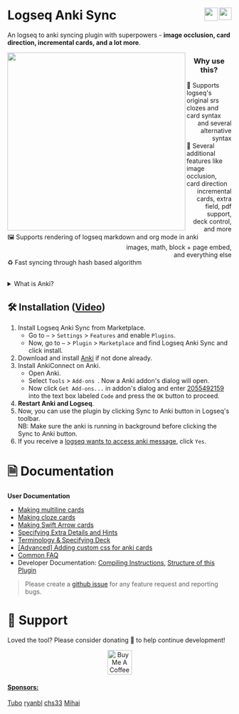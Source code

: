 # Logseq Anki Sync [<img align="right" src="https://img.shields.io/github/stars/debanjandhar12/logseq-anki-sync.svg?logo=GitHub&style=flat-square" height="28"/>](https://github.com/debanjandhar12/logseq-anki-sync/) [<img align="right" src="https://cdn.buymeacoffee.com/buttons/v2/default-orange.png" height="30"/>](https://www.buymeacoffee.com/debanjandhar12)

An logseq to anki syncing plugin with superpowers - **image occlusion, card direction, incremental cards, and a lot more**.

<img align="left" height="400" src="https://raw.githubusercontent.com/debanjandhar12/logseq-anki-sync/main/imgs/Demo_main.gif">
<div align="left"><h3 align="center">Why use this?</h3>
<dl align="left">
<div align="left">
<dt>🐾 Supports logseq's original srs clozes and card syntax</dt>
<div align="right"><div align="right">and several alternative syntax</dd></div>
</div>
<div align="left">
<dt>🚀 Several additional features like image occlusion, card direction</dt>
<div align="right"><dd align="right">incremental cards, extra field, pdf support,<br> deck control, and more</dd></div>
</div>
<div align="left">
<dt>🖼 Supports rendering of logseq markdown and org mode in anki</dt>
<div align="right"><dd align="right">images, math, block + page embed,<br> and everything else</dd></div>
</div>
<div align="left">
<dt>♻ Fast syncing through hash based algorithm</dt>
</div>
</dl>
</div>
<br clear="both"/>

<details>
<summary>What is Anki?</summary>
Anki is a specialized spaced repetition software. It has less bugs and is more feature rich than most others paced repetition software. For example, anki has heatmaps, filtered decks to study a collection of cards for exams irrespective of card scheduling etc.
</details>

## 🛠️ Installation ([Video](https://www.youtube.com/watch?v=XOkJmncK-o0))
1. Install Logseq Anki Sync from Marketplace.
   * Go to `⋯` > `Settings` > `Features` and enable `Plugins`.
   * Now, go to `⋯` > `Plugin` > `Marketplace` and find Logseq Anki Sync and click install.
2. Download and install [Anki](https://apps.ankiweb.net/) if not done already. 
3. Install AnkiConnect on Anki.
   * Open Anki.
   * Select `Tools` > `Add-ons `. Now a Anki addon's dialog will open. 
   * Now click `Get Add-ons...` in addon's dialog and enter [2055492159](https://ankiweb.net/shared/info/2055492159) into the text box labeled `Code` and press the `OK` button to proceed.
4. **Restart Anki and Logseq**.
5. Now, you can use the plugin by clicking Sync to Anki button in Logseq's toolbar.<br/>
   NB: Make sure the anki is running in background before clicking the Sync to Anki button.
6. If you receive a [logseq wants to access anki message](https://raw.githubusercontent.com/debanjandhar12/Obsidian-Anki-Sync/main/docs/images/permission.png), click `Yes`.


# 🗎 Documentation
<b>User Documentation</b>
* [Making multiline cards](https://github.com/debanjandhar12/logseq-anki-sync/discussions/88)
* [Making cloze cards](https://github.com/debanjandhar12/logseq-anki-sync/discussions/89)
* [Making Swift Arrow cards](https://github.com/debanjandhar12/logseq-anki-sync/discussions/91)
* [Specifying Extra Details and Hints](https://github.com/debanjandhar12/logseq-anki-sync/discussions/92)
* [Terminology & Specifying Deck](https://github.com/debanjandhar12/logseq-anki-sync/discussions/117)
* [[Advanced] Adding custom css for anki cards](https://github.com/debanjandhar12/logseq-anki-sync/discussions/118)
* [Common FAQ](https://github.com/debanjandhar12/logseq-anki-sync/wiki/Common-FAQ)
* Developer Documentation: [Compiling Instructions](https://github.com/debanjandhar12/logseq-anki-sync/wiki/Compiling-Instructions), [Structure of this Plugin](https://github.com/debanjandhar12/logseq-anki-sync/wiki/Structure-of-this-Plugin)
> Please create a [github issue](https://github.com/debanjandhar12/logseq-anki-sync/issues) for any feature request and reporting bugs.

# 🙏 Support
Loved the tool? Please consider donating 💸 to help continue development!<br/>
<p align="center">
<a href="https://www.buymeacoffee.com/debanjandhar12" target="_blank"><img src="https://cdn.buymeacoffee.com/buttons/v2/default-orange.png" alt="Buy Me A Coffee" height="55" style="border-radius:1px" />
</p>

#### Sponsors:
 
[Tubo](https://github.com/Tubo) [ryanbl](https://github.com/rtblair) [chs33](https://github.com/chs33) [Mihai](../../) 
